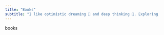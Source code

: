 ```yaml
---
title: "Books"
subtitle: "I like optimistic dreaming 💭 and deep thinking 🤔. Exploring, learning, and laughing through life. 🔍📚🤭"
---
```


books
